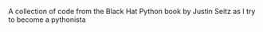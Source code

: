 A collection of code from the Black Hat Python book by Justin Seitz as I try to become a pythonista
